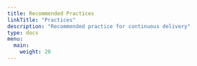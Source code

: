 ```yaml
---
title: Recommended Practices
linkTitle: "Practices"
description: "Recommended practice for continuous delivery"
type: docs
menu:
  main:
    weight: 20
---
```

